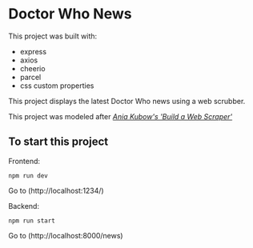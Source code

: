 # Doctor Who News

This project was built with:
- express
- axios
- cheerio 
- parcel
- css custom properties

This project displays the latest Doctor Who news using a web scrubber.

This project was modeled after *[Ania Kubow's 'Build a Web Scraper'](https://www.youtube.com/watch?v=-3lqUHeZs_0)*

## To start this project 

Frontend:

`npm run dev`

Go to (http://localhost:1234/)

Backend:

`npm run start`

Go to (http://localhost:8000/news)
